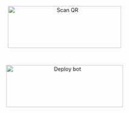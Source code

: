 <div align="center">
  
<a href="https://baileys-qr.herokuapp.com/api/raganork-qr"><img align="center" src="/language/replit-scan.png" alt="Scan QR" height="112" width="300" /></a>
<br>
<div>
<br>
  
<a href="https://bit.ly/Sana-Mwol" target="blank"><img align="center" src="/language/Deploy.png" alt="Deploy bot" height="112" width="310" /></a>
  <div>
<br>

  
<div>
<br>
<br>

<div>
  
